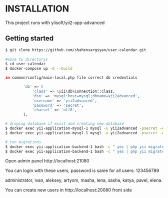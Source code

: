 # INSTALLATION 
This project runs with yiisoft/yii2-app-advanced

## Getting started

``` bash
$ git clone https://github.com/shahensargsyan/user-calendar.git
 
#move to directorys
$ cd user-calendar
$ docker-compose up -d --build

in common/config/main-local.php file correct db credentials

        'db' => [
            'class' => \yii\db\Connection::class,
            'dsn' => 'mysql:host=mysql;dbname=yii2advanced',
            'username' => 'yii2advanced',
            'password' => 'secret',
            'charset' => 'utf8',
        ],

# droping database if exist and creating new database
$ docker exec yii-application-mysql-1 mysql -u yii2advanced -psecret -e "drop schema yii2advanced;"
$ docker exec yii-application-mysql-1 mysql -u yii2advanced -psecret -e "create schema yii2advanced;"

# run migrations
$ docker exec yii-application-backend-1 bash -c " yes | php yii migrate --migrationPath=@yii/rbac/migrations;"
$ docker exec yii-application-backend-1 bash -c " yes | php yii migrate"
```

Open admin panel  http://localhost:21080

You can login with these users, password is same for all users: 123456789

administrator, ivan, aleksey, artyom, masha, lena, sasha, katya, pavel, elena.

You can create new users in http://localhost:20080 front side

